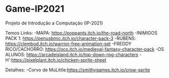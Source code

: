 # Game-IP2021
Projeto de Introdução a Computação (IP-2021)

Temos Links:
-MAPA: https://poppants.itch.io/the-road-north
-INIMIGOS PACK 1: https://penusbmic.itch.io/character-pack-3
-RUBENS: https://clembod.itch.io/warrior-free-animation-set
-FREDDY RICO/CACHORRO: https://oco.itch.io/medieval-fantasy-character-pack
-OS ALUNOS: https://arcadeisland.itch.io/top-down-rpg-characters
-H':https://pixelplant.itch.io/chicken-sprite-sheet


Detalhes:
-Corvo de MuLittle:https://smithygames.itch.io/crow-sprite
